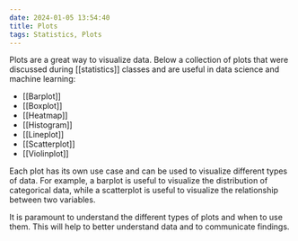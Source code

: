 ```yaml
---
date: 2024-01-05 13:54:40
title: Plots
tags: Statistics, Plots
---
```


Plots are a great way to visualize data. Below a collection of plots that were discussed during [[statistics]] classes and are useful in data science and machine learning:

- [[Barplot]]
- [[Boxplot]]
- [[Heatmap]]
- [[Histogram]]
- [[Lineplot]]
- [[Scatterplot]]
- [[Violinplot]]

Each plot has its own use case and can be used to visualize different types of data. For example, a barplot is useful to visualize the distribution of categorical data, while a scatterplot is useful to visualize the relationship between two variables.

It is paramount to understand the different types of plots and when to use them. This will help to better understand data and to communicate findings.